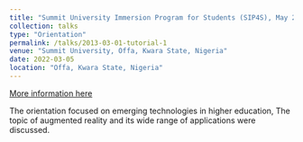 ```yaml
---
title: "Summit University Immersion Program for Students (SIP4S), May 2022"
collection: talks
type: "Orientation"
permalink: /talks/2013-03-01-tutorial-1
venue: "Summit University, Offa, Kwara State, Nigeria"
date: 2022-03-05
location: "Offa, Kwara State, Nigeria"
---
```


[More information here](http://summituniversity.edu.ng)

The orientation focused on emerging technologies in higher education, The topic of augmented reality and its wide range of applications were discussed. 
